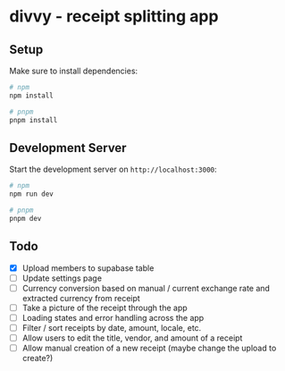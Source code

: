 # divvy - receipt splitting app

## Setup

Make sure to install dependencies:

```bash
# npm
npm install

# pnpm
pnpm install
```

## Development Server

Start the development server on `http://localhost:3000`:

```bash
# npm
npm run dev

# pnpm
pnpm dev
```

## Todo

- [x] Upload members to supabase table
- [ ] Update settings page
- [ ] Currency conversion based on manual / current exchange rate and extracted currency from receipt
- [ ] Take a picture of the receipt through the app
- [ ] Loading states and error handling across the app
- [ ] Filter / sort receipts by date, amount, locale, etc.
- [ ] Allow users to edit the title, vendor, and amount of a receipt
- [ ] Allow manual creation of a new receipt (maybe change the upload to create?)
